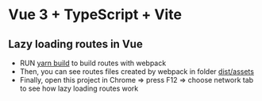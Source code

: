 # Vue 3 + TypeScript + Vite
## Lazy loading routes in Vue

- RUN [yarn build]() to build routes with webpack
- Then, you can see routes files created by webpack in folder [dist/assets]()
- Finally, open this project in Chrome => press F12 => choose network tab to see how lazy loading routes work
